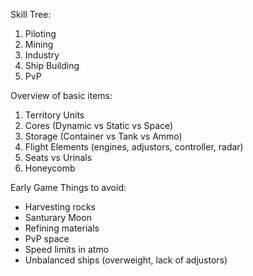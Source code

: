 Skill Tree:

1) Piloting
2) Mining
3) Industry
4) Ship Building
5) PvP

Overview of basic items:

1) Territory Units
2) Cores (Dynamic vs Static vs Space)
3) Storage (Container vs Tank vs Ammo)
4) Flight Elements (engines, adjustors, controller, radar)
5) Seats vs Urinals
6) Honeycomb

Early Game Things to avoid:

* Harvesting rocks
* Santurary Moon
* Refining materials
* PvP space
* Speed limits in atmo
* Unbalanced ships (overweight, lack of adjustors)
